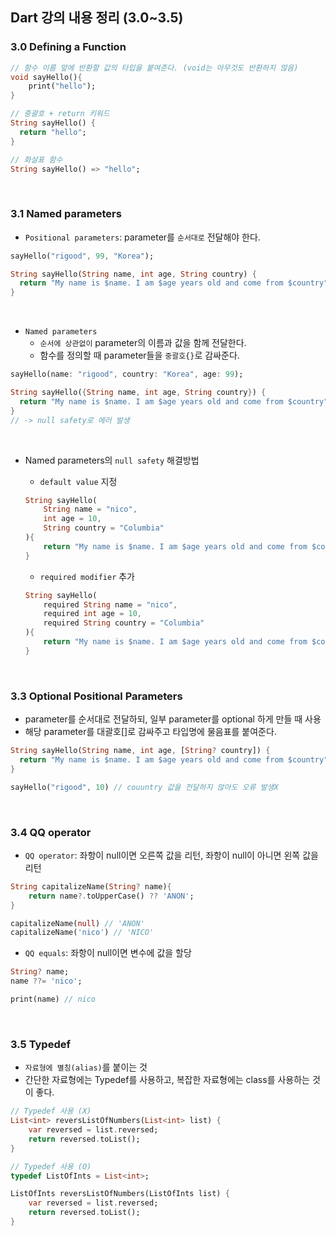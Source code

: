 ## Dart 강의 내용 정리 (3.0~3.5)

### 3.0 Defining a Function

```dart
// 함수 이름 앞에 반환할 값의 타입을 붙여준다. (void는 아무것도 반환하지 않음)
void sayHello(){
    print("hello");
}

// 중괄호 + return 키워드
String sayHello() {
  return "hello";
}

// 화살표 함수
String sayHello() => "hello";
```

<br>

### 3.1 Named parameters

- `Positional parameters`: parameter를 `순서대로` 전달해야 한다.

```dart
sayHello("rigood", 99, "Korea");

String sayHello(String name, int age, String country) {
  return "My name is $name. I am $age years old and come from $country";
}
```

<br>

- `Named parameters`
  - `순서에 상관없이` parameter의 이름과 값을 함께 전달한다.
  - 함수를 정의할 때 parameter들을 `중괄호{}`로 감싸준다.

```dart
sayHello(name: "rigood", country: "Korea", age: 99);

String sayHello({String name, int age, String country}) {
  return "My name is $name. I am $age years old and come from $country";
}
// -> null safety로 에러 발생
```

<br>

- Named parameters의 `null safety` 해결방법

  - `default value` 지정

  ```dart
  String sayHello(
      String name = "nico",
      int age = 10,
      String country = "Columbia"
  ){
      return "My name is $name. I am $age years old and come from $country";
  }
  ```

  - `required modifier` 추가

  ```dart
  String sayHello(
      required String name = "nico",
      required int age = 10,
      required String country = "Columbia"
  ){
      return "My name is $name. I am $age years old and come from $country";
  }
  ```

<br>

### 3.3 Optional Positional Parameters

- parameter를 순서대로 전달하되, 일부 parameter를 optional 하게 만들 때 사용
- 해당 parameter를 대괄호[]로 감싸주고 타입명에 물음표를 붙여준다.

```dart
String sayHello(String name, int age, [String? country]) {
  return "My name is $name. I am $age years old and come from $country";
}

sayHello("rigood", 10) // couuntry 값을 전달하지 않아도 오류 발생X
```

<br>

### 3.4 QQ operator

- `QQ operator`: 좌항이 null이면 오른쪽 값을 리턴, 좌항이 null이 아니면 왼쪽 값을 리턴

```dart
String capitalizeName(String? name){
    return name?.toUpperCase() ?? 'ANON';
}

capitalizeName(null) // 'ANON'
capitalizeName('nico') // 'NICO'
```

- `QQ equals`: 좌항이 null이면 변수에 값을 할당

```dart
String? name;
name ??= 'nico';

print(name) // nico
```

<br>

### 3.5 Typedef

- `자료형에 별칭(alias)`를 붙이는 것
- 간단한 자료형에는 Typedef를 사용하고, 복잡한 자료형에는 class를 사용하는 것이 좋다.

```dart
// Typedef 사용 (X)
List<int> reversListOfNumbers(List<int> list) {
    var reversed = list.reversed;
    return reversed.toList();
}

// Typedef 사용 (O)
typedef ListOfInts = List<int>;

ListOfInts reversListOfNumbers(ListOfInts list) {
    var reversed = list.reversed;
    return reversed.toList();
}
```
